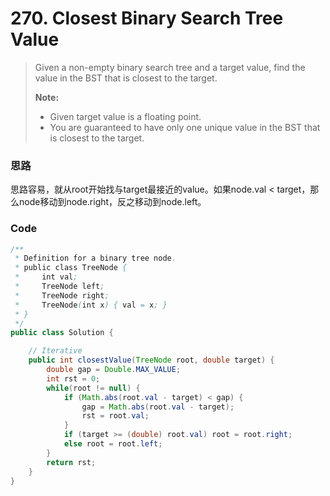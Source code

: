 # 270. Closest Binary Search Tree Value

> Given a non-empty binary search tree and a target value, find the value in the BST that is closest to the target.
>
> **Note:**
>
> * Given target value is a floating point.
> * You are guaranteed to have only one unique value in the BST that is closest to the target.

### 思路

思路容易，就从root开始找与target最接近的value。如果node.val &lt; target，那么node移动到node.right，反之移动到node.left。

### Code

```java
/**
 * Definition for a binary tree node.
 * public class TreeNode {
 *     int val;
 *     TreeNode left;
 *     TreeNode right;
 *     TreeNode(int x) { val = x; }
 * }
 */
public class Solution {

    // Iterative
    public int closestValue(TreeNode root, double target) {
        double gap = Double.MAX_VALUE;
        int rst = 0;
        while(root != null) {
            if (Math.abs(root.val - target) < gap) {
                gap = Math.abs(root.val - target);
                rst = root.val;
            }
            if (target >= (double) root.val) root = root.right;
            else root = root.left;
        }
        return rst;
    }
}
```



